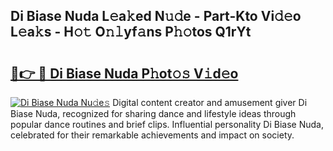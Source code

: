 ## Di Biase Nuda L𝚎a𝚔ed N𝚞𝚍e - Part-Kto Vi𝚍𝚎o L𝚎a𝚔s - H𝚘𝚝 O𝚗𝚕yf𝚊ns P𝚑𝚘tos Q1rYt

# <h2><a href="http://kfbsdh3.oniu.top/?m=Di+Biase+Nuda">🔗👉 🔴 Di Biase Nuda P𝚑ot𝚘𝚜 V𝚒d𝚎o</a></h2>

[![Di Biase Nuda Nu𝚍e𝚜](https://i.imgur.com/0qMVB7G.gif)](http://kfbsdh3.oniu.top/?m=Di+Biase+Nuda)
Digital content creator and amusement giver Di Biase Nuda, recognized for sharing dance and lifestyle ideas through popular dance routines and brief clips. Influential personality Di Biase Nuda, celebrated for their remarkable achievements and impact on society.  
